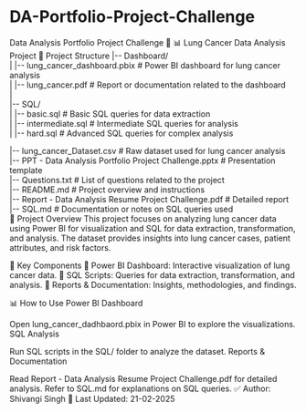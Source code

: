 # DA-Portfolio-Project-Challenge
 Data Analysis Portfolio Project Challenge 🎯
📊 Lung Cancer Data Analysis Project
📂 Project Structure
|-- Dashboard/  
|   |-- lung_cancer_dashboard.pbix          # Power BI dashboard for lung cancer analysis  
|   |-- lung_cancer.pdf           # Report or documentation related to the dashboard  
|  
|-- SQL/  
|   |-- basic.sql                 # Basic SQL queries for data extraction  
|   |-- intermediate.sql          # Intermediate SQL queries for analysis  
|   |-- hard.sql                  # Advanced SQL queries for complex analysis  
  
|-- lung_cancer_Dataset.csv       # Raw dataset used for lung cancer analysis  
|-- PPT - Data Analysis Portfolio Project Challenge.pptx  # Presentation template  
|-- Questions.txt                 # List of questions related to the project  
|-- README.md                     # Project overview and instructions  
|-- Report - Data Analysis Resume Project Challenge.pdf  # Detailed report  
|-- SQL.md                        # Documentation or notes on SQL queries used  
📌 Project Overview
This project focuses on analyzing lung cancer data using Power BI for visualization and SQL for data extraction, transformation, and analysis. The dataset provides insights into lung cancer cases, patient attributes, and risk factors.

🚀 Key Components
🔹 Power BI Dashboard: Interactive visualization of lung cancer data.
🔹 SQL Scripts: Queries for data extraction, transformation, and analysis.
🔹 Reports & Documentation: Insights, methodologies, and findings.

📊 How to Use
Power BI Dashboard

Open lung_cancer_dadhbaord.pbix in Power BI to explore the visualizations.
SQL Analysis

Run SQL scripts in the SQL/ folder to analyze the dataset.
Reports & Documentation

Read Report - Data Analysis Resume Project Challenge.pdf for detailed analysis.
Refer to SQL.md for explanations on SQL queries.
✅ Author: Shivangi Singh
📅 Last Updated: 21-02-2025
